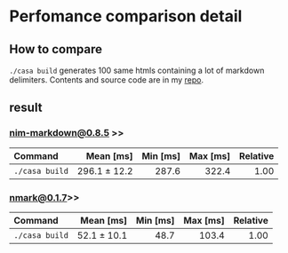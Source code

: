 # Perfomance comparison detail

## How to compare
`./casa build` generates 100 same htmls containing a lot of markdown delimiters. Contents and source code are in my [repo](https://github.com/kyoheiu/Casa).

## result
### nim-markdown@0.8.5 >>
| Command | Mean [ms] | Min [ms] | Max [ms] | Relative |
|:---|---:|---:|---:|---:|
| `./casa build` | 296.1 ± 12.2 | 287.6 | 322.4 | 1.00 |

### nmark@0.1.7>>
| Command | Mean [ms] | Min [ms] | Max [ms] | Relative |
|:---|---:|---:|---:|---:|
| `./casa build` | 52.1 ± 10.1 | 48.7 | 103.4 | 1.00 |
